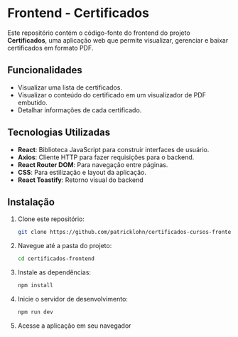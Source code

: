 # Frontend - Certificados

Este repositório contém o código-fonte do frontend do projeto **Certificados**, uma aplicação web que permite visualizar, gerenciar e baixar certificados em formato PDF.

## Funcionalidades

- Visualizar uma lista de certificados.
- Visualizar o conteúdo do certificado em um visualizador de PDF embutido.
- Detalhar informações de cada certificado.

## Tecnologias Utilizadas

- **React**: Biblioteca JavaScript para construir interfaces de usuário.
- **Axios**: Cliente HTTP para fazer requisições para o backend.
- **React Router DOM**: Para navegação entre páginas.
- **CSS**: Para estilização e layout da aplicação.
- **React Toastify**: Retorno visual do backend

## Instalação

1. Clone este repositório:
   ```bash
   git clone https://github.com/patricklohn/certificados-cursos-frontend.git
   ```

2. Navegue até a pasta do projeto:
   ```bash
   cd certificados-frontend
   ```

3. Instale as dependências:
   ```bash
   npm install
   ```

4. Inicie o servidor de desenvolvimento:
   ```bash
   npm run dev
   ```

5. Acesse a aplicação em seu navegador